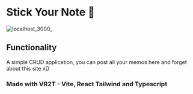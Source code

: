 # Stick Your Note 📝
![localhost_3000_](https://user-images.githubusercontent.com/105137625/194786465-24050c52-80aa-4d25-ac64-9589f7c5205d.png)
## Functionality
A simple CRUD application, you can post all your memos here and forget about this site xD
### Made with VR2T - Vite, React Tailwind and Typescript
